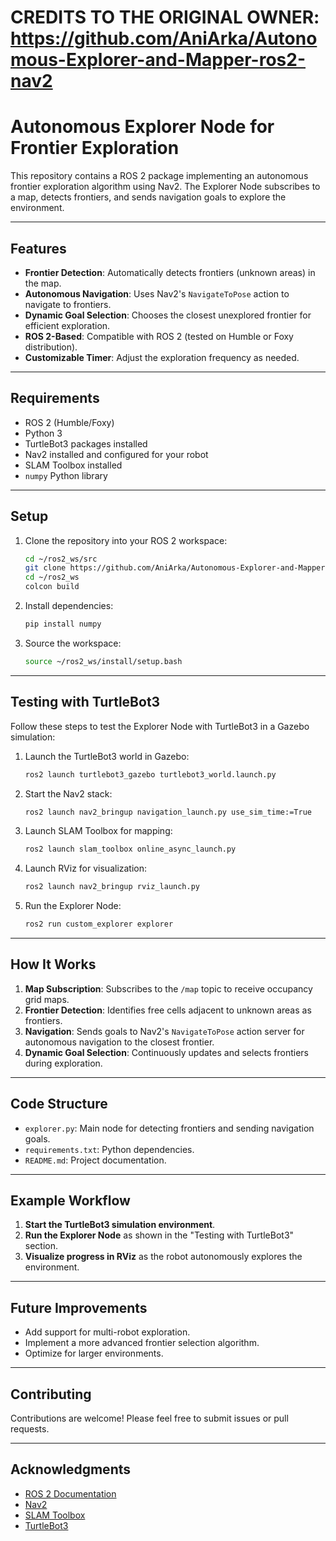 # CREDITS TO THE ORIGINAL OWNER: https://github.com/AniArka/Autonomous-Explorer-and-Mapper-ros2-nav2


# Autonomous Explorer Node for Frontier Exploration

This repository contains a ROS 2 package implementing an autonomous frontier exploration algorithm using Nav2. The Explorer Node subscribes to a map, detects frontiers, and sends navigation goals to explore the environment.

---

## Features

- **Frontier Detection**: Automatically detects frontiers (unknown areas) in the map.
- **Autonomous Navigation**: Uses Nav2's `NavigateToPose` action to navigate to frontiers.
- **Dynamic Goal Selection**: Chooses the closest unexplored frontier for efficient exploration.
- **ROS 2-Based**: Compatible with ROS 2 (tested on Humble or Foxy distribution).
- **Customizable Timer**: Adjust the exploration frequency as needed.

---

## Requirements

- ROS 2 (Humble/Foxy)
- Python 3
- TurtleBot3 packages installed
- Nav2 installed and configured for your robot
- SLAM Toolbox installed
- `numpy` Python library

---

## Setup

1. Clone the repository into your ROS 2 workspace:

    ```bash
    cd ~/ros2_ws/src
    git clone https://github.com/AniArka/Autonomous-Explorer-and-Mapper-ros2-nav2.git
    cd ~/ros2_ws
    colcon build
    ```

2. Install dependencies:

    ```bash
    pip install numpy
    ```

3. Source the workspace:

    ```bash
    source ~/ros2_ws/install/setup.bash
    ```

---

## Testing with TurtleBot3

Follow these steps to test the Explorer Node with TurtleBot3 in a Gazebo simulation:

1. Launch the TurtleBot3 world in Gazebo:

    ```bash
    ros2 launch turtlebot3_gazebo turtlebot3_world.launch.py
    ```

2. Start the Nav2 stack:

    ```bash
    ros2 launch nav2_bringup navigation_launch.py use_sim_time:=True
    ```

3. Launch SLAM Toolbox for mapping:

    ```bash
    ros2 launch slam_toolbox online_async_launch.py
    ```

4. Launch RViz for visualization:

    ```bash
    ros2 launch nav2_bringup rviz_launch.py
    ```

5. Run the Explorer Node:

    ```bash
    ros2 run custom_explorer explorer
    ```

---

## How It Works

1. **Map Subscription**: Subscribes to the `/map` topic to receive occupancy grid maps.
2. **Frontier Detection**: Identifies free cells adjacent to unknown areas as frontiers.
3. **Navigation**: Sends goals to Nav2's `NavigateToPose` action server for autonomous navigation to the closest frontier.
4. **Dynamic Goal Selection**: Continuously updates and selects frontiers during exploration.

---

## Code Structure

- `explorer.py`: Main node for detecting frontiers and sending navigation goals.
- `requirements.txt`: Python dependencies.
- `README.md`: Project documentation.

---

## Example Workflow

1. **Start the TurtleBot3 simulation environment**.
2. **Run the Explorer Node** as shown in the "Testing with TurtleBot3" section.
3. **Visualize progress in RViz** as the robot autonomously explores the environment.

---

## Future Improvements

- Add support for multi-robot exploration.
- Implement a more advanced frontier selection algorithm.
- Optimize for larger environments.

---

## Contributing

Contributions are welcome! Please feel free to submit issues or pull requests.

---


## Acknowledgments

- [ROS 2 Documentation](https://docs.ros.org/en/rolling/index.html)
- [Nav2](https://navigation.ros.org/)
- [SLAM Toolbox](https://github.com/SteveMacenski/slam_toolbox)
- [TurtleBot3](https://www.turtlebot.com/)
